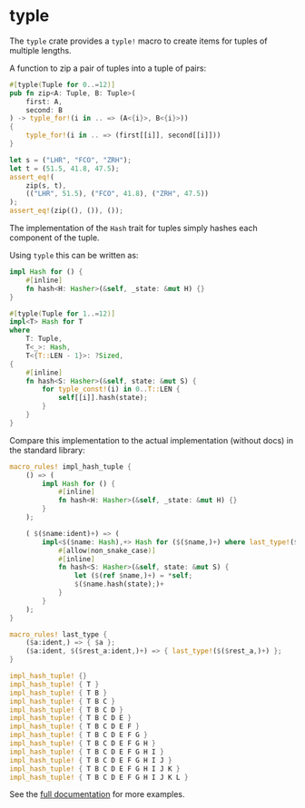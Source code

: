 # typle

The `typle` crate provides a `typle!` macro to create items for tuples of
multiple lengths.

A function to zip a pair of tuples into a tuple of pairs:

```rust
#[typle(Tuple for 0..=12)]
pub fn zip<A: Tuple, B: Tuple>(
    first: A,
    second: B
) -> typle_for!(i in .. => (A<{i}>, B<{i}>))
{
    typle_for!(i in .. => (first[[i]], second[[i]]))
}

let s = ("LHR", "FCO", "ZRH");
let t = (51.5, 41.8, 47.5);
assert_eq!(
    zip(s, t),
    (("LHR", 51.5), ("FCO", 41.8), ("ZRH", 47.5))
);
assert_eq!(zip((), ()), ());
```

The implementation of the `Hash` trait for tuples simply hashes each component
of the tuple.

Using `typle` this can be written as:

```rust
impl Hash for () {
    #[inline]
    fn hash<H: Hasher>(&self, _state: &mut H) {}
}

#[typle(Tuple for 1..=12)]
impl<T> Hash for T
where
    T: Tuple,
    T<_>: Hash,
    T<{T::LEN - 1}>: ?Sized,
{
    #[inline]
    fn hash<S: Hasher>(&self, state: &mut S) {
        for typle_const!(i) in 0..T::LEN {
            self[[i]].hash(state);
        }
    }
}
```

Compare this implementation to the actual implementation (without docs) in the standard library:

```rust
macro_rules! impl_hash_tuple {
    () => (
        impl Hash for () {
            #[inline]
            fn hash<H: Hasher>(&self, _state: &mut H) {}
        }
    );

    ( $($name:ident)+) => (
        impl<$($name: Hash),+> Hash for ($($name,)+) where last_type!($($name,)+): ?Sized {
            #[allow(non_snake_case)]
            #[inline]
            fn hash<S: Hasher>(&self, state: &mut S) {
                let ($(ref $name,)+) = *self;
                $($name.hash(state);)+
            }
        }
    );
}

macro_rules! last_type {
    ($a:ident,) => { $a };
    ($a:ident, $($rest_a:ident,)+) => { last_type!($($rest_a,)+) };
}

impl_hash_tuple! {}
impl_hash_tuple! { T }
impl_hash_tuple! { T B }
impl_hash_tuple! { T B C }
impl_hash_tuple! { T B C D }
impl_hash_tuple! { T B C D E }
impl_hash_tuple! { T B C D E F }
impl_hash_tuple! { T B C D E F G }
impl_hash_tuple! { T B C D E F G H }
impl_hash_tuple! { T B C D E F G H I }
impl_hash_tuple! { T B C D E F G H I J }
impl_hash_tuple! { T B C D E F G H I J K }
impl_hash_tuple! { T B C D E F G H I J K L }
```

See the [full documentation](https://docs.rs/typle/) for more examples.
